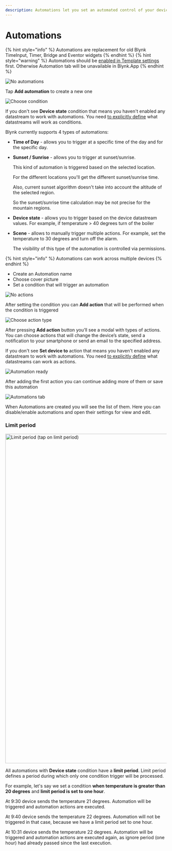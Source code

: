 ```yaml
---
description: Automations let you set an automated control of your devices
---
```


# Automations
{% hint style="info" %}
Automations are replacement for old Blynk TimeInput, Timer, Bridge and Eventor widgets
{% endhint %}
{% hint style="warning" %}
Automations should be [enabled in Template settings](../web-dashboard/products/datastreams/datastreams-common-settings/automation.md) first. Otherwise Automation tab will be unavailable in Blynk.App
{% endhint %}

![No automations](https://user-images.githubusercontent.com/72790181/120281222-57a77100-c2c1-11eb-82fc-5d872520671f.png)

Tap **Add automation** to create a new one

![Choose condition](https://user-images.githubusercontent.com/72790181/120281228-5b3af800-c2c1-11eb-8e54-267b8aed6e79.png)

If you don't see **Device state** condition that means you haven't enabled any datastream to work with automations.
You need [to explicitly define](../web-dashboard/products/datastreams/datastreams-common-settings/automation.md) what datastreams will work as conditions.

Blynk currently supports 4 types of automations:

* **Time of Day** - allows you to trigger at a specific time of the day and for the specific day.
* **Sunset / Sunrise** - allows you to trigger at sunset/sunrise.

  This kind of automation is triggered based on the selected location.

  For the different locations you'll get the different sunset/sunrise time.

  Also, current sunset algorithm doesn't take into account the altitude of the selected region.

  So the sunset/sunrise time calculation may be not precise for the mountain regions.

* **Device state** - allows you to trigger based on the device datastream values. For example, if temperature &gt; 40 degrees turn of the boiler
* **Scene** - allows to manually trigger multiple actions. For example, set the temperature to 30 degrees and turn off the alarm.

  The visibility of this type of the automation is controlled via permissions.

{% hint style="info" %}
Automations can work across multiple devices
{% endhint %}

- Create an Automation name
- Choose cover picture
- Set a condition that will trigger an automation

![No actions](https://user-images.githubusercontent.com/72790181/120281259-64c46000-c2c1-11eb-9b25-84c4e9e294b7.png)

After setting the condition you can **Add action** that will be performed when the condition is triggered

![Choose action type](https://user-images.githubusercontent.com/72790181/120281347-81f92e80-c2c1-11eb-989d-fb5832653d9f.png)

After pressing **Add action** button you’ll see a modal with types of actions.
You can choose actions that will change the device’s state, send a notification to your smartphone or send an email to the specified address.

If you don't see **Set device to** action that means you haven't enabled any datastream to work with automations.
You need [to explicitly define](../web-dashboard/products/datastreams/datastreams-common-settings/automation.md) what datastreams can work as actions.

![Automation ready](https://user-images.githubusercontent.com/72790181/120281482-ad7c1900-c2c1-11eb-95a7-7352d126ba73.png)

After adding the first action you can continue adding more of them or save this automation

![Automations tab](https://user-images.githubusercontent.com/72790181/120281496-b1a83680-c2c1-11eb-8f99-04188d31fce7.png)

When Automations are created you will see the list of them. Here you can disable/enable automations and open their settings for view and edit.

### Limit period

<img width="1029" alt="Limit period (tap on limit period)" src="https://user-images.githubusercontent.com/72790181/120785065-6e55fe00-c535-11eb-8979-f3eb1b50ecf1.png">

All automations with **Device state** condition have a **limit period**.
Limit period defines a period during which only one condition trigger will be processed.

For example, let's say we set a condition **when temperature is greater than 20 degrees** and **limit period is set to one hour**.

At 9:30 device sends the temperature 21 degrees. Automation will be triggered and automation actions are executed.

At 9:40 device sends the temperature 22 degrees. Automation will not be triggered in that case, because we have a limit period set to one hour.

At 10:31 device sends the temperature 22 degrees. Automation will be triggered and automation actions are executed again, as ignore period (one hour) had already passed since the last execution.
